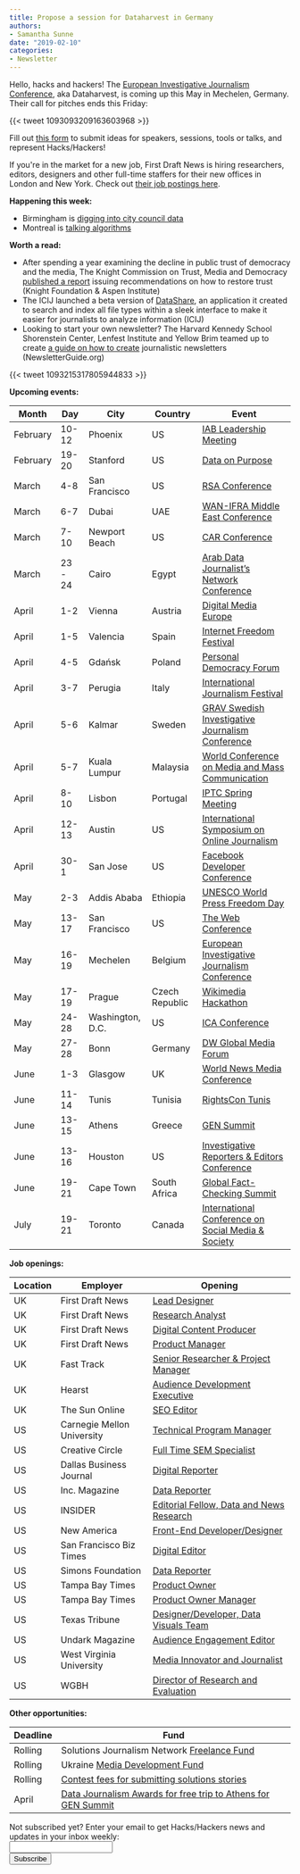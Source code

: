 ```yaml
---
title: Propose a session for Dataharvest in Germany
authors: 
- Samantha Sunne
date: "2019-02-10"
categories:
- Newsletter
---
```


Hello, hacks and hackers! The [European Investigative Journalism Conference](https://dataharvest.eu/), aka Dataharvest, is coming up this May in Mechelen, Germany. Their call for pitches ends this Friday:

{{< tweet 1093093209163603968 >}}

Fill out [this form](https://docs.google.com/forms/d/e/1FAIpQLSfzb0F6Vwf1CBQrrrld9fBilh0rG9Mfll_BOeuu6hgshoT_Ew/viewform?fbclid=IwAR1A1J6nVhmFm0PJDhtoE7zbwoTFqItUcvz15wtC_M0GVGVllbiKKesbQ9A) to submit ideas for speakers, sessions, tools or talks, and represent Hacks/Hackers!

If you're in the market for a new job, First Draft News is hiring researchers, editors, designers and other full-time staffers for their new offices in London and New York. Check out [their job postings here](https://firstdraftnews.org/we-are-hiring-jan2019/).

**Happening this week:**

* Birmingham is [digging into city council data](https://www.meetup.com/Hacks-Hackers-Birmingham/events/258787577/)
* Montreal is [talking algorithms](https://www.meetup.com/HacksHackersMontreal/events/258147431/)

**Worth a read:**

* After spending a year examining the decline in public trust of democracy and the media, The Knight Commission on Trust, Media and Democracy [published a report](http://csreports.aspeninstitute.org/Knight-Commission-TMD/2019/report) issuing recommendations on how to restore trust (Knight Foundation & Aspen Institute)
* The ICIJ launched a beta version of [DataShare](https://datashare.icij.org/), an application it created to search and index all file types within a sleek interface to make it easier for journalists to analyze information (ICIJ)
* Looking to start your own newsletter? The Harvard Kennedy School Shorenstein Center, Lenfest Institute and Yellow Brim teamed up to create [a guide on how to create](https://newsletterguide.org/) journalistic newsletters (NewsletterGuide.org)

{{< tweet 1093215317805944833 >}}

**Upcoming events:**

| Month | Day | City | Country | Event |
| ----- | --- | ---- | ------- | ----- |
February | 10-12 | Phoenix | US | [IAB Leadership Meeting](http://annualleadershipmeeting.com/)
February | 19-20 | Stanford | US | [Data on Purpose](http://www.ssirdata.org/)
March | 4-8 | San Francisco | US | [RSA Conference](https://www.rsaconference.com/events/us19)
March | 6-7 | Dubai | UAE | [WAN-IFRA Middle East Conference](https://events.wan-ifra.org/events/14th-middle-east-conference-0)
March | 7-10 | Newport Beach | US | [CAR Conference](https://www.ire.org/conferences/nicar-2019/)
March | 23 - 24 | Cairo | Egypt | [Arab Data Journalist’s Network Conference](https://arabdjn.com/%D8%A7%D9%84%D9%85%D8%A4%D8%AA%D9%85%D8%B1-%D8%A7%D9%84%D8%B3%D9%86%D9%88%D9%8A/)
April | 1-2 | Vienna | Austria | [Digital Media Europe](https://events.wan-ifra.org/events/digital-media-europe-2019)
April | 1-5 | Valencia | Spain | [Internet Freedom Festival](https://internetfreedomfestival.org/)
April | 4-5 | Gdańsk | Poland | [Personal Democracy Forum](https://pdfcee.pl/en/)
April | 3-7 | Perugia | Italy | [International Journalism Festival](https://www.journalismfestival.com/you-festival/)
April | 5-6 | Kalmar | Sweden | [GRAV Swedish Investigative Journalism Conference](http://gravseminariet.se/)
April | 5-7 | Kuala Lumpur | Malaysia | [World Conference on Media and Mass Communication](https://mediaconference.co/)
April | 8-10 | Lisbon | Portugal | [IPTC Spring Meeting](https://iptc.org/events/)
April | 12-13 | Austin | US | [International Symposium on Online Journalism](https://www.isoj.org/symposia/2019/)
April | 30-1 | San Jose | US | [Facebook Developer Conference](https://www.f8.com/)
May | 2-3 | Addis Ababa | Ethiopia | [UNESCO World Press Freedom Day](https://en.unesco.org/news/ethiopia-host-2019-world-press-freedom-day)
May | 13-17 | San Francisco | US | [The Web Conference](https://www2019.thewebconf.org/)
May | 16-19 | Mechelen | Belgium | [European Investigative Journalism Conference](https://dataharvest.eu/)
May | 17-19 | Prague | Czech Republic | [Wikimedia Hackathon](https://www.mediawiki.org/wiki/Wikimedia_Hackathon_2019)
May | 24-28 | Washington, D.C. | US | [ICA Conference](https://www.icahdq.org/page/2019Conference)
May | 27-28 | Bonn | Germany | [DW Global Media Forum](http://dw-global-media-forum.com/)
June | 1-3 | Glasgow | UK | [World News Media Conference](https://events.wan-ifra.org/events/world-news-media-congress-2019)
June | 11-14 | Tunis | Tunisia | [RightsCon Tunis](https://www.rightscon.org/about/)
June | 13-15 | Athens | Greece | [GEN Summit](https://www.gensummit.org/)
June | 13-16 | Houston | US | [Investigative Reporters & Editors Conference](https://www.ire.org/events-and-training/event/3434/)
June | 19-21 | Cape Town | South Africa | [Global Fact-Checking Summit](https://www.poynter.org/news/sixth-global-fact-checking-summit-will-be-cape-town-june-2019)
July | 19-21 | Toronto | Canada | [International Conference on Social Media & Society](http://socialmediaandsociety.org/2018/rethinking-privacy-and-trust-in-the-social-media-age-smsociety-cfp-toronto-canada-july-19-21-2019/)

**Job openings:**

| Location | Employer | Opening |
| -------- | -------- | ------- |
UK | First Draft News | [Lead Designer](https://www.ziprecruiter.com/job/366af402)
UK | First Draft News | [Research Analyst](https://www.ziprecruiter.com/job/15973393)
UK | First Draft News | [Digital Content Producer](https://www.ziprecruiter.com/job/ad235d37)
UK | First Draft News | [Product Manager](https://www.ziprecruiter.com/job/af108513)
UK | Fast Track | [Senior Researcher & Project Manager](https://www.journalism.co.uk/media-jobs/senior-researcher-project-manager/s75/a733697/)
UK | Hearst | [Audience Development Executive](https://www.cisionjobs.com/job/90923/hearst-audience-development-executive/)
UK | The Sun Online | [SEO Editor](https://www.journalism.co.uk/media-jobs/seo-editor/s75/a734361/)
US | Carnegie Mellon University | [Technical Program Manager](https://codepen.io/job/OEPVvz)
US | Creative Circle | [Full Time SEM Specialist](https://www.mediabistro.com/jobs/description/387845/full-time-sem-specialist/)
US | Dallas Business Journal | [Digital Reporter](https://talkingbiznews.com/biz-news-help-wanted/dallas-business-journal-seeks-a-digital-reporter/)
US | Inc. Magazine | [Data Reporter](https://www.snd.org/jobs/view/data-reporter-3/)
US | INSIDER | [Editorial Fellow, Data and News Research](https://hire.jobscore.com/careers/businessinsider/jobs/insider-editorial-fellow-data-and-news-research-cb2b8ejMir6BWmaICoXfFy?previewing=true)
US | New America | [Front-End Developer/Designer](https://newamerica.applytojob.com/apply/NzvtF7cZT6/FrontEnd-Developer-Designer)
US | San Francisco Biz Times | [Digital Editor](https://talkingbiznews.com/biz-news-help-wanted/san-francisco-biz-times-seeks-a-digital-editor/)
US | Simons Foundation | [Data Reporter](https://simonsfoundation.wd1.myworkdayjobs.com/en-US/simonsfoundationcareers/job/160-Fifth-Avenue/Data-Reporter_R0000434-1)
US | Tampa Bay Times | [Product Owner](http://tampabaytimes.catsone.com/careers/index.php?m=portal&a=details&jobOrderID=11912152)
US | Tampa Bay Times | [Product Owner Manager](http://tampabaytimes.catsone.com/careers/index.php?m=portal&a=details&jobOrderID=11912161)
US | Texas Tribune | [Designer/Developer, Data Visuals Team](https://www.texastribune.org/jobs/designer-developer-data-visuals-team/)
US | Undark Magazine | [Audience Engagement Editor](https://careers.journalists.org/jobs/11974566/audience-engagement-editor)
US | West Virginia University | [Media Innovator and Journalist](https://careers.journalists.org/jobs/11970740/media-innovator-and-journalist)
US | WGBH | [Director of Research and Evaluation](https://www.mediabistro.com/jobs/description/387913/director-of-research-and-evaluation/)

**Other opportunities:**

| Deadline | Fund |
| -------- | ---- |
Rolling | Solutions Journalism Network [Freelance Fund](https://thewholestory.solutionsjournalism.org/now-offering-travel-funds-for-freelancers-857c49f9b395)
Rolling | Ukraine [Media Development Fund](http://ijnet.org/en/opportunities/media-development-grants-available-ukraine)
Rolling | [Contest fees for submitting solutions stories](https://thewholestory.solutionsjournalism.org/submitting-your-solutions-story-to-a-journalism-award-contest-we-can-help-with-the-fees-12b3e3ab6b01?mc_cid=57b074cc10&mc_eid=f9f525b1fd)
April | [Data Journalism Awards for free trip to Athens for GEN Summit ](https://datajournalismawards.org/2019/01/03/how-to-apply-to-the-data-journalism-awards-2019/)

<div id="mc_embed_signup"><form id="mc-embedded-subscribe-form" class="validate" action="//hackshackers.us1.list-manage.com/subscribe/post?u=c56f2e53d5ed6ef87f8aaa75c&amp;id=fb2bc6f10b" method="post" name="mc-embedded-subscribe-form" novalidate="" target="_blank">

<div id="mc_embed_signup_scroll">

<div class="mc-field-group"><label for="mce-EMAIL">Not subscribed yet? Enter your email to get Hacks/Hackers news and updates in your inbox weekly:  </label></div>

<div class="mc-field-group"><input id="mce-EMAIL" class="required email" name="EMAIL" type="email" value="" /></div>

<!-- real people should not fill this in and expect good things - do not remove this or risk form bot signups-->

<div style="position: absolute; left: -5000px;"><input tabindex="-1" name="b_c56f2e53d5ed6ef87f8aaa75c_fb2bc6f10b" type="text" value="" /></div>

<div class="clear"><input id="mc-embedded-subscribe" class="button" name="subscribe" type="submit" value="Subscribe" /></div>

</div>

</form></div>

<!--End mc_embed_signup-->

<meta name="twitter:card" content="summary">

<meta name="twitter:image:src" content="https://hackshackers.com/content-images/about/hackshackers_logomark.png">

